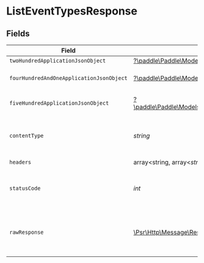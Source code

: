# ListEventTypesResponse


## Fields

| Field                                                                                                                                             | Type                                                                                                                                              | Required                                                                                                                                          | Description                                                                                                                                       |
| ------------------------------------------------------------------------------------------------------------------------------------------------- | ------------------------------------------------------------------------------------------------------------------------------------------------- | ------------------------------------------------------------------------------------------------------------------------------------------------- | ------------------------------------------------------------------------------------------------------------------------------------------------- |
| `twoHundredApplicationJsonObject`                                                                                                                 | [?\paddle\Paddle\Models\Operations\ListEventTypesResponseBody](../../Models/Operations/ListEventTypesResponseBody.md)                             | :heavy_minus_sign:                                                                                                                                | OK                                                                                                                                                |
| `fourHundredAndOneApplicationJsonObject`                                                                                                          | [?\paddle\Paddle\Models\Operations\ListEventTypesEventsResponseBody](../../Models/Operations/ListEventTypesEventsResponseBody.md)                 | :heavy_minus_sign:                                                                                                                                | General error response                                                                                                                            |
| `fiveHundredApplicationJsonObject`                                                                                                                | [?\paddle\Paddle\Models\Operations\ListEventTypesEventsResponseResponseBody](../../Models/Operations/ListEventTypesEventsResponseResponseBody.md) | :heavy_minus_sign:                                                                                                                                | General error response                                                                                                                            |
| `contentType`                                                                                                                                     | *string*                                                                                                                                          | :heavy_check_mark:                                                                                                                                | HTTP response content type for this operation                                                                                                     |
| `headers`                                                                                                                                         | array<string, array<*string*>>                                                                                                                    | :heavy_check_mark:                                                                                                                                | N/A                                                                                                                                               |
| `statusCode`                                                                                                                                      | *int*                                                                                                                                             | :heavy_check_mark:                                                                                                                                | HTTP response status code for this operation                                                                                                      |
| `rawResponse`                                                                                                                                     | [\Psr\Http\Message\ResponseInterface](https://www.php-fig.org/psr/psr-7/#33-psrhttpmessageresponseinterface)                                      | :heavy_check_mark:                                                                                                                                | Raw HTTP response; suitable for custom response parsing                                                                                           |